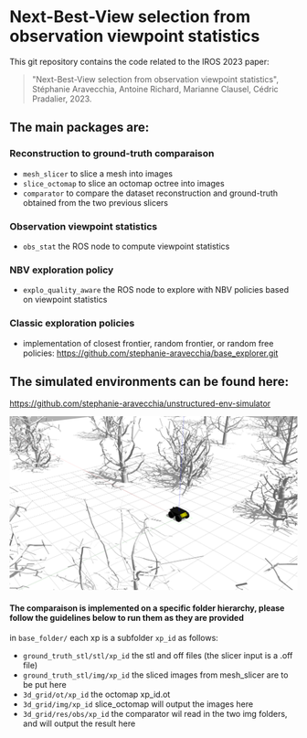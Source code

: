 # Next-Best-View selection from observation viewpoint statistics

This git repository contains the code related to the IROS 2023 paper:  
> "Next-Best-View selection from observation viewpoint statistics", Stéphanie Aravecchia, Antoine Richard, Marianne Clausel, Cédric Pradalier, 2023.

## The main packages are:

### Reconstruction to ground-truth comparaison
* `mesh_slicer` to slice a mesh into images
* `slice_octomap` to slice an octomap octree into images
* `comparator` to compare the dataset reconstruction and ground-truth obtained from the two previous slicers

### Observation viewpoint statistics
* `obs_stat` the ROS node to compute viewpoint statistics

### NBV exploration policy
* `explo_quality_aware` the ROS node to explore with NBV policies based on viewpoint statistics

### Classic exploration policies
* implementation of closest frontier, random frontier, or random free policies: https://github.com/stephanie-aravecchia/base_explorer.git

## The simulated environments can be found here:
https://github.com/stephanie-aravecchia/unstructured-env-simulator

<img title="Simu" src="https://github.com/stephanie-aravecchia/unstructured-env-simulator/blob/main/pics/simu-environment.png" alt="Simu" width="600">



#### The comparaison is implemented on a specific folder hierarchy, please follow the guidelines below to run them as they are provided
in `base_folder/` each xp is a subfolder `xp_id` as follows:
* `ground_truth_stl/stl/xp_id`  the stl and off files (the slicer input is a .off file)
* `ground_truth_stl/img/xp_id`  the sliced images from mesh_slicer are to be put here
* `3d_grid/ot/xp_id`  the octomap xp_id.ot
* `3d_grid/img/xp_id` slice_octomap will output the images here
* `3d_grid/res/obs/xp_id` the comparator wil read in the two img folders, and will output the result here
